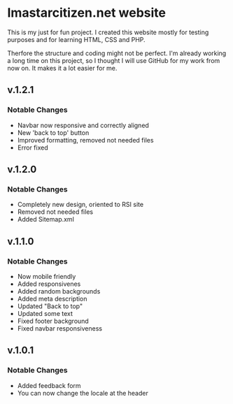 Imastarcitizen.net website
==========================

This is my just for fun project. 
I created this website mostly for testing purposes and for learning HTML, CSS and PHP.

Therfore the structure and coding might not be perfect.
I'm already working a long time on this project, so I thought I will use GitHub for my work from now on. It makes it a lot easier for me.

## v.1.2.1
### Notable Changes

* Navbar now responsive and correctly aligned
* New 'back to top' button
* Improved formatting, removed not needed files
* Error fixed

## v.1.2.0
### Notable Changes

* Completely new design, oriented to RSI site
* Removed not needed files
* Added Sitemap.xml

## v.1.1.0
### Notable Changes

* Now mobile friendly
* Added responsivenes
* Added random backgrounds
* Added meta description
* Updated "Back to top"
* Updated some text
* Fixed footer background
* Fixed navbar responsiveness

## v.1.0.1
### Notable Changes

* Added feedback form
* You can now change the locale at the header
